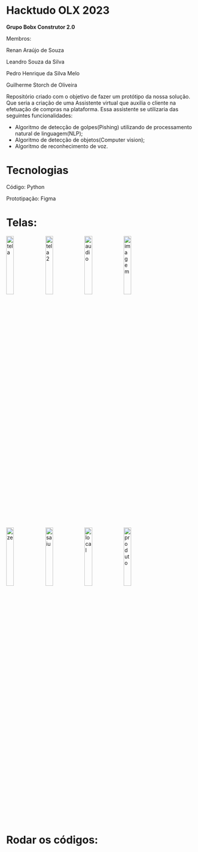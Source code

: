 # Hacktudo OLX 2023

**Grupo Bobx Construtor 2.0**

Membros:

Renan Araújo de Souza

Leandro Souza da Silva

Pedro Henrique da Silva Melo

Guilherme Storch de Oliveira

Repositório criado com o objetivo de fazer um protótipo da nossa solução. Que seria a criação de uma Assistente virtual que auxilia o cliente na efetuação de compras na plataforma. Essa assistente se utilizaria das seguintes funcionalidades:
- Algoritmo de detecção de golpes(Pishing) utilizando de processamento natural de linguagem(NLP);
- Algoritmo de detecção de objetos(Computer vision);
- Algoritmo de reconhecimento de voz.


<h1>Tecnologias</h1>
Código: Python

Prototipação: Figma


<h1>Telas:</h1>


<img src="https://i.imgur.com/pTD4t1m.png" alt="tela" width='20%'> <img src="https://i.imgur.com/v2GWvMm.png" alt="tela2" width='20%'> <img src="https://i.imgur.com/Qw78lxz.png" alt="audio" width='20%'> <img src="https://i.imgur.com/jCi3FxS.png" alt="imagem" width='20%'> <img src="https://i.imgur.com/PORsvqx.png" alt="ze" width='20%'> <img src="https://i.imgur.com/ItEyWgF.png" alt="saiu" width='20%'> <img src="https://i.imgur.com/VvezAgl.png" alt="local" width='20%'> <img src="https://i.imgur.com/0hjpIVB.png" alt="produto" width='20%'>

<h1>Rodar os códigos:</h1>
